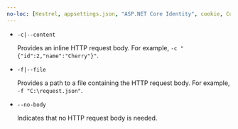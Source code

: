 ```yaml
---
no-loc: [Kestrel, appsettings.json, "ASP.NET Core Identity", cookie, Cookie, Blazor, "Blazor Server", "Blazor WebAssembly", "Identity", "Let's Encrypt", Razor, SignalR]
---
```

* `-c|--content`

  Provides an inline HTTP request body. For example, `-c "{"id":2,"name":"Cherry"}"`.

* `-f|--file`

  Provides a path to a file containing the HTTP request body. For example, `-f "C:\request.json"`.

* `--no-body`

  Indicates that no HTTP request body is needed.
